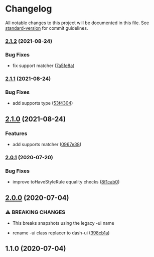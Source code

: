 # Changelog

All notable changes to this project will be documented in this file. See [standard-version](https://github.com/conventional-changelog/standard-version) for commit guidelines.

### [2.1.2](https://github.com/dash-ui/jest/compare/v2.1.1...v2.1.2) (2021-08-24)

### Bug Fixes

- fix support matcher ([7a5fe8a](https://github.com/dash-ui/jest/commit/7a5fe8afa741f3e6f2dfadf1f6516a44c2ba82f9))

### [2.1.1](https://github.com/dash-ui/jest/compare/v2.1.0...v2.1.1) (2021-08-24)

### Bug Fixes

- add supports type ([53f4304](https://github.com/dash-ui/jest/commit/53f43041d7394e40593c85425610f5cd70d178d4))

## [2.1.0](https://github.com/dash-ui/jest/compare/v2.0.1...v2.1.0) (2021-08-24)

### Features

- add supports matcher ([0967e38](https://github.com/dash-ui/jest/commit/0967e389e8350e95259d8357db15ffe8f69041b9))

### [2.0.1](https://github.com/dash-ui/jest/compare/v2.0.0...v2.0.1) (2020-07-20)

### Bug Fixes

- improve toHaveStyleRule equality checks ([8f1cab0](https://github.com/dash-ui/jest/commit/8f1cab045cc85fde3edc82d837cae5223d18af73))

## [2.0.0](https://github.com/dash-ui/jest/compare/v1.1.0...v2.0.0) (2020-07-04)

### ⚠ BREAKING CHANGES

- This breaks snapshots using the legacy -ui name

- rename -ui class replacer to dash-ui ([398cb1a](https://github.com/dash-ui/jest/commit/398cb1a40501f1a8f287c486a924c581d95ed794))

## 1.1.0 (2020-07-04)
